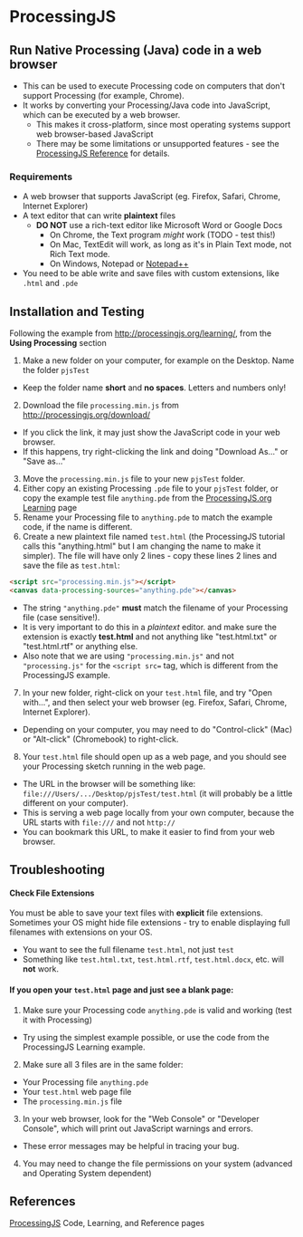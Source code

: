# ProcessingJS
## Run Native Processing (Java) code in a web browser
- This can be used to execute Processing code on computers that don't support Processing (for example, Chrome).
- It works by converting your Processing/Java code into JavaScript, which can be executed by a web browser.
  - This makes it cross-platform, since most operating systems support web browser-based JavaScript
  - There may be some limitations or unsupported features - see the [ProcessingJS Reference](http://processingjs.org/reference/) for details.

### Requirements
- A web browser that supports JavaScript (eg. Firefox, Safari, Chrome, Internet Explorer)
- A text editor that can write **plaintext** files
  - **DO NOT** use a rich-text editor like Microsoft Word or Google Docs
    - On Chrome, the Text program *might* work (TODO - test this!)
    - On Mac, TextEdit will work, as long as it's in Plain Text mode, not Rich Text mode.
    - On Windows, Notepad or [Notepad++](https://notepad-plus-plus.org/)
- You need to be able write and save files with custom extensions, like ```.html``` and ```.pde```

## Installation and Testing
Following the example from http://processingjs.org/learning/, from the **Using Processing** section  
1. Make a new folder on your computer, for example on the Desktop. Name the folder ```pjsTest```
  - Keep the folder name **short** and **no spaces**. Letters and numbers only!
2. Download the file ```processing.min.js``` from http://processingjs.org/download/
  - If you click the link, it may just show the JavaScript code in your web browser.
  - If this happens, try right-clicking the link and doing "Download As..." or "Save as..."
3. Move the ```processing.min.js``` file to your new ```pjsTest``` folder.
4. Either copy an existing Processing ```.pde``` file to your ```pjsTest``` folder, or copy the example test file ```anything.pde``` from the [ProcessingJS.org Learning](http://processingjs.org/learning/) page
5. Rename your Processing file to ```anything.pde``` to match the example code, if the name is different.
6. Create a new plaintext file named ```test.html``` (the ProcessingJS tutorial calls this "anything.html" but I am changing the name to make it simpler). The file will have only 2 lines - copy these lines 2 lines and save the file as ```test.html```:
```html
<script src="processing.min.js"></script> 
<canvas data-processing-sources="anything.pde"></canvas>
```
  - The string ```"anything.pde"``` **must** match the filename of your Processing file (case sensitive!).
  - It is very important to do this in a *plaintext* editor. and make sure the extension is exactly **test.html** and not anything like "test.html.txt" or "test.html.rtf" or anything else. 
  - Also note that we are using ```"processing.min.js"``` and not ```"processing.js"``` for the ```<script src=``` tag, which is different from the ProcessingJS example.
7. In your new folder, right-click on your ```test.html``` file, and try "Open with...", and then select your web browser (eg. Firefox, Safari, Chrome, Internet Explorer).
  - Depending on your computer, you may need to do "Control-click" (Mac) or "Alt-click" (Chromebook) to right-click.
8. Your ```test.html``` file should open up as a web page, and you should see your Processing sketch running in the web page.
  - The URL in the browser will be something like:  
    ```file:///Users/.../Desktop/pjsTest/test.html``` (it will probably be a little different on your computer).
  - This is serving a web page locally from your own computer, because the URL starts with ```file:///``` and not ```http://```
  - You can bookmark this URL, to make it easier to find from your web browser.

## Troubleshooting
#### Check File Extensions
You must be able to save your text files with **explicit** file extensions. Sometimes your OS might hide file extensions - try to enable displaying full filenames with extensions on your OS.
- You want to see the full filename ```test.html```, not just ```test```
- Something like ```test.html.txt```, ```test.html.rtf```, ```test.html.docx```, etc. will **not** work.

#### If you open your ```test.html``` page and just see a blank page:
  1. Make sure your Processing code ```anything.pde``` is valid and working (test it with Processing)
  - Try using the simplest example possible, or use the code from the ProcessingJS Learning example.
  2. Make sure all 3 files are in the same folder:  
  - Your Processing file ```anything.pde```
  - Your ```test.html``` web page file
  - The ```processing.min.js``` file
  3. In your web browser, look for the "Web Console" or "Developer Console", which will print out JavaScript warnings and errors.
  - These error messages may be helpful in tracing your bug.
  4. You may need to change the file permissions on your system (advanced and Operating System dependent)

## References
[ProcessingJS](http://processingjs.org/) Code, Learning, and Reference pages
